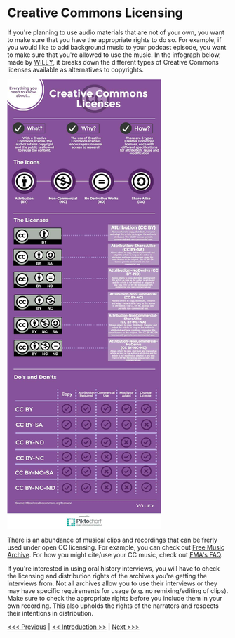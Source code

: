 # Creative Commons Licensing
If you're planning to use audio materials that are not of your own, you want to make sure that you have the appropriate rights to do so. For example, if you would like to add background music to your podcast episode, you want to make sure that you're allowed to use the music. In the infograph below, made by [WILEY](https://www.wiley.com/network/researchers/licensing-and-open-access/infographic-everything-you-need-to-know-about-creative-commons-licenses), it breaks down the different types of Creative Commons licenses available as alternatives to copyrights. 

![Creative Commons Infograph](/Images/CC.jpg)

There is an abundance of musical clips and recordings that can be frerly used under open CC licensing. For example, you can check out [Free Music Archive](https://freemusicarchive.org/static). For how you might cite/use your CC music, check out [FMA's FAQ](https://freemusicarchive.org/FAQ_For_Educators). 

If you're interested in using oral history interviews, you will have to check the licensing and distribution rights of the archives you're getting the interviews from. Not all archives allow you to use their interviews or they may have specific requirements for usage (e.g. no remixing/editing of clips). Make sure to check the appropriate rights before you include them in your own recording. This also upholds the rights of the narrators and respects their intentions in distribution. 

[<<< Previous](Software-App.md) | [<< Introduction >>](../Intro.md) | [Next >>>](Conclusion.md)
